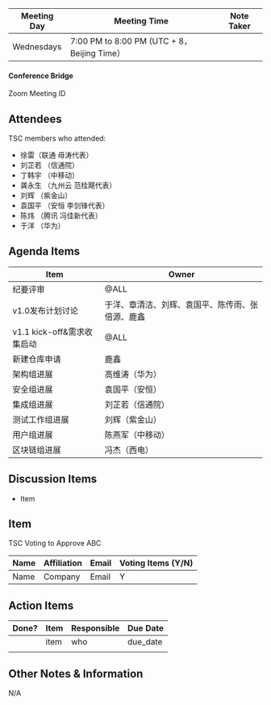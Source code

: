 | Meeting Day | Meeting Time                                | Note Taker |
| ----------- | ------------------------------------------- | ---------- |
| Wednesdays  | 7:00 PM to 8:00 PM (UTC + 8，Beijing Time） |            |

#### Conference Bridge

Zoom Meeting ID



## Attendees

TSC members who attended:

- 徐雷（联通 毋涛代表）
- 刘芷若       （信通院）     
- 丁韩宇        （中移动）    
- 龚永生       （九州云 范桂飓代表）      
- 刘辉        （紫金山）    
- 袁国平    （安恒 李剑锋代表） 
- 陈炜     （腾讯 冯佳新代表）   
- 于洋         （华为）    

## Agenda Items

| Item                       | Owner                                            |
| -------------------------- | ------------------------------------------------ |
| 纪要评审                   | @ALL                                             |
| v1.0发布计划讨论           | 于洋、章清洁、刘辉、袁国平、陈传雨、张倍源、鹿鑫 |
| v1.1 kick-off&需求收集启动 | @ALL                                             |
| 新建仓库申请               | 鹿鑫                                             |
| 架构组进展                 | 高维涛（华为）                                   |
| 安全组进展                 | 袁国平（安恒）                                   |
| 集成组进展                 | 刘芷若（信通院）                                 |
| 测试工作组进展             | 刘辉（紫金山）                                   |
| 用户组进展                 | 陈燕军（中移动）                                 |
| 区块链组进展               | 冯杰（西电）                                     |


## Discussion Items

- Item

## Item

TSC Voting to Approve ABC

| **Name** | **Affiliation** | **Email** | **Voting Items (Y/N)** |
| -------- | --------------- | --------- | ---------------------- |
| Name     | Company         | Email     | Y                      |


## Action Items

| Done? | Item | Responsible | Due Date |
| ----- | ---- | ----------- | -------- |
|       | item | who         | due_date |
|       |      |             |          |

## Other Notes & Information

N/A